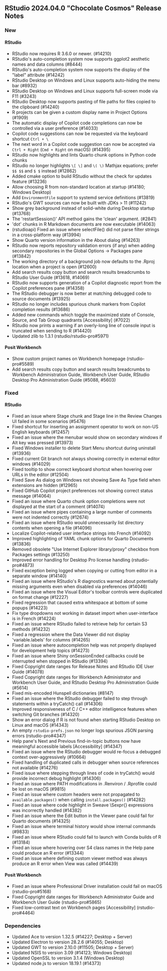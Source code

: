 ## RStudio 2024.04.0 "Chocolate Cosmos" Release Notes

### New

#### RStudio

- RStudio now requires R 3.6.0 or newer. (#14210)
- RStudio's auto-completion system now supports ggplot2 aesthetic names and data columns (#8444)
- RStudio's auto-completion system now supports the display of the "label" attribute (#14242)
- RStudio Desktop on Windows and Linux supports auto-hiding the menu bar (#8932)
- RStudio Desktop on Windows and Linux supports full-screen mode via F11 (#3243)
- RStudio Desktop now supports pasting of file paths for files copied to the clipboard (#14240)
- R projects can be given a custom display name in Project Options (#1909)
- The automatic display of Copilot code completions can now be controlled via a user preference (#14033)
- Copilot code suggestions can now be requested via the keyboard shortcut `Ctrl + \`
- The next word in a Copilot code suggestion can now be accepted via `Ctrl + Right` (`Cmd + Right` on macOS) (#14395)
- RStudio now highlights and lints Quarto chunk options in Python code chunks
- RStudio no longer highlights `\[ \]` and `\( \)` Mathjax equations; prefer `$$ $$` and `$ $` instead (#12862)
- Added cmake option to build RStudio without the check for updates feature (#13236)
- Allow choosing R from non-standard location at startup (#14180; Windows Desktop)
- Add `EnvironmentFile` support to systemd service definitions (#13819)
- RStudio's GWT sources can now be built with JDKs > 11 (#11242)
- Show grey background instead of solid-white during Desktop startup (#13768)
- The 'restartSession()' API method gains the 'clean' argument. (#2841)
- 'dot' chunks in R Markdown documents are now executable (#14063)
- (rstudioapi) Fixed an issue where selectFile() did not parse filter strings in a cross-platform way (#13994)
- Show Quarto version information in the About dialog (#14263)
- RStudio now reports repository validation errors (if any) when adding secondary repositories in the Global Options -> Packages pane (#13842)
- The working directory of a background job now defaults to the .Rproj location when a project is open (#12600)
- Add search results copy button and search results breadcrumbs to RStudio User Guide (#13618, #14069)
- RStudio now supports generation of a Copilot diagnostic report from the Copilot preferences pane (#14358)
- The RStudio debugger is now better at matching debugged code to source documents (#13925)
- RStudio no longer includes spurious chunk markers from Copilot completion results (#13686)
- Added new commands which toggle the maximized state of Console, Source, and Tab Group quadrants [Accessibility] (#7022)
- RStudio now prints a warning if an overly-long line of console input is truncated when sending to R (#14420)
- Updated zlib to 1.3.1 (rstudio/rstudio-pro#5971)

#### Posit Workbench
- Show custom project names on Workbench homepage (rstudio-pro#5589)
- Add search results copy button and search results breadcrumbs to Workbench Administration Guide, Workbench User Guide, RStudio Desktop Pro Administration Guide (#5088, #5603)

### Fixed
#### RStudio

- Fixed an issue where Stage chunk and Stage line in the Review Changes UI failed in some scenarios (#5476)
- Fixed shortcut for inserting an assignment operator to work on non-US English keyboards (#12457)
- Fixed an issue where the menubar would show on secondary windows if Alt key was pressed (#13973)
- Fixed Windows installer to delete Start Menu shortcut during uninstall (#13936)
- Fixed current Git branch not always showing correctly in external editor windows (#14029)
- Fixed tooltip to show correct keyboard shortcut when hovering over URLs in the editor (#12504)
- Fixed Save As dialog on Windows not showing Save As Type field when extensions are hidden (#12965)
- Fixed GitHub Copilot project preferences not showing correct status message (#14064)
- Fixed an issue where Quarto chunk option completions were not displayed at the start of a comment (#14074)
- Fixed an issue where pipes containing a large number of comments were not indented correctly (#12674)
- Fixed an issue where RStudio would unnecessarily list directory contents when opening a file (#14096)
- Localize Copilot-related user interface strings into French (#14092)
- Improved highlighting of YAML chunk options for Quarto Documents (#13836)
- Removed obsolete "Use Internet Explorer library/proxy" checkbox from Packages settings (#13250)
- Improved error handling for Desktop Pro license handling (rstudio-pro#4873)
- Fixed exception being logged when copying or cutting from editor in a separate window (#14140)
- Fixed an issue where RStudio's R diagnostics warned about potentially missing arguments even when disabled via preferences (#14046)
- Fixed an issue where the Visual Editor's toolbar controls were duplicated on format change (#12227)
- Fixed regression that caused extra whitespace at bottom of some popups (#14223)
- Fix type dropdowns not working in dataset import when user-interface is in French (#14224)
- Fixed an issue where RStudio failed to retrieve help for certain S3 methods (#14232)
- Fixed a regression where the Data Viewer did not display 'variable.labels' for columns (#14265)
- Fixed an issue where autocompletion help was not properly displayed for development help topics (#14273)
- Fixed an issue where Shiny onSessionEnded callbacks could be interrupted when stopped in RStudio (#13394)
- Fixed Copyright date ranges for Release Notes and RStudio IDE User Guide (#14078)
- Fixed Copyright date ranges for Workbench Administrator and Workbench User Guide, and RStudio Desktop Pro Administration Guide (#5614)
- Fixed mis-encoded Hunspell dictionaries (#8147)
- Fixed an issue where the RStudio debugger failed to step through statements within a tryCatch() call (#14306)
- Improved responsiveness of C / C++ editor intelligence features when switching Git branches (#14320)
- Show an error dialog if R is not found when starting RStudio Desktop on Linux and macOS (#14343)
- An empty `rstudio-prefs.json` no longer logs spurious JSON parsing errors (rstudio-pro#4347)
- Help pane's Next and Previous find-in-topic buttons now have meaningful accessible labels [Accessibility] (#14347)
- Fixed an issue where the RStudio debugger would re-focus a debugged context over-aggressively (#10664)
- Fixed handling of duplicated calls in debugger when source references not available (#14276)
- Fixed issue where stepping through lines of code in tryCatch() would provide incorrect debug highlight (#14306)
- Fixed an issue where PATH modifications in .Renviron / .Rprofile could be lost on macOS (#9815)
- Fixed an issue where custom headers were not propagated to `available.packages()` when calling `install.packages()` (#14282)
- Fixed an issue where code highlight in Sweave \Sexpr{} expressions was incorrectly handled (#14382)
- Fixed an issue where the Edit button in the Viewer pane could fail for Quarto documents (#14325)
- Fixed an issue where terminal history would show internal commands (#9833)
- Fixed an issue where RStudio could fail to launch with Conda builds of R (#13184)
- Fixed an issue where hovering over S4 class names in the Help pane could produce an R error (#13344)
- Fixed an issue where defining custom viewer method was always produce an R error when View was called (#14439)

#### Posit Workbench
- Fixed an issue where Professional Driver installation could fail on macOS (rstudio-pro#5168)
- Fixed Copyright date ranges for Workbench Administrator Guide and Workbench User Guide (rstudio-pro#5865)
- Fixed low-contrast text on Workbench pages [Accessibility] (rstudio-pro#4464)

### Dependencies
- Updated Ace to version 1.32.5 (#14227; Desktop + Server)
- Updated Electron to version 28.2.6 (#14055; Desktop)
- Updated GWT to version 2.10.0 (#11505; Desktop + Server)
- Updated NSIS to version 3.09 (#14123; Windows Desktop)
- Updated OpenSSL to version 3.1.4 (Windows Desktop)
- Updated node.js to version 18.19.1 (#14373)

